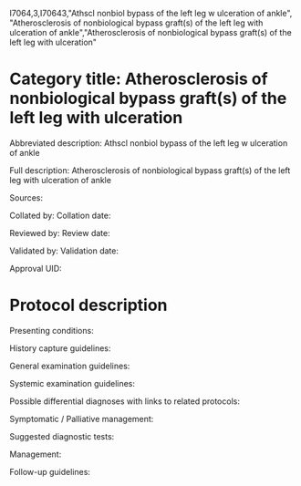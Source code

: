 I7064,3,I70643,"Athscl nonbiol bypass of the left leg w ulceration of ankle", "Atherosclerosis of nonbiological bypass graft(s) of the left leg with ulceration of ankle","Atherosclerosis of nonbiological bypass graft(s) of the left leg with ulceration"
# Category title: Atherosclerosis of nonbiological bypass graft(s) of the left leg with ulceration

Abbreviated description: Athscl nonbiol bypass of the left leg w ulceration of ankle

Full description: Atherosclerosis of nonbiological bypass graft(s) of the left leg with ulceration of ankle

Sources:

Collated by:
Collation date:

Reviewed by:
Review date:

Validated by:
Validation date:

Approval UID:

# Protocol description

Presenting conditions:

History capture guidelines:

General examination guidelines:

Systemic examination guidelines:

Possible differential diagnoses with links to related protocols:

Symptomatic / Palliative management:

Suggested diagnostic tests:

Management:

Follow-up guidelines:
